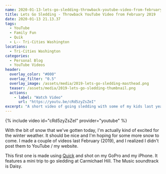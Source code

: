 ```yaml
---
name: 2020-01-13-lets-go-sledding-throwback-youtube-video-from-february-2019.md
title: Lets Go Sledding - Throwback YouTube Video from February 2019 
date: 2020-01-13 21.13.37
tags:
  - YouTube
  - Family Fun
  - Quik
  - L-- Tri-Cities Washington
locations: 
  - Tri-Cities Washington
categories:
  - Personal Blog
  - YouTube Videos
header:
  overlay_color: "#000"
  overlay_filter: "0.5"
  overlay_image: /assets/media/2019-lets-go-sledding-masthead.png
  teaser: /assets/media/2019-lets-go-sledding-thumbnail.png
  actions:
    - label: "Watch Video"
      url: "https://youtu.be/cRd5zyZsZeI"
excerpt: "A short video of going sledding with some of my kids last year (2019)."
---
```


{% include video id="cRd5zyZsZeI" provider="youtube" %}

With the bit of snow that we've gotten today, I'm actually kind of excited for the winter weather. It should be nice and I'm hoping for some more snow to come. I made a couple of videos last February (2019), and I realized I didn't post them to YouTube / my website.

This first one is made using [Quick](https://apps.apple.com/us/app/quik-gopro-video-editor/id694164275) and shot on my GoPro and my iPhone. It features a mini trip to go sledding at Carmichael Hill. The Music soundtrack is Daisy.

